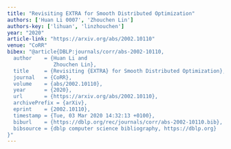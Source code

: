 ```yaml
---
title: "Revisiting EXTRA for Smooth Distributed Optimization"
authors: ['Huan Li 0007', 'Zhouchen Lin']
authors-key: ['lihuan', 'linzhouchen']
year: "2020"
article-link: "https://arxiv.org/abs/2002.10110"
venue: "CoRR"
bibex: "@article{DBLP:journals/corr/abs-2002-10110,
  author    = {Huan Li and
               Zhouchen Lin},
  title     = {Revisiting {EXTRA} for Smooth Distributed Optimization},
  journal   = {CoRR},
  volume    = {abs/2002.10110},
  year      = {2020},
  url       = {https://arxiv.org/abs/2002.10110},
  archivePrefix = {arXiv},
  eprint    = {2002.10110},
  timestamp = {Tue, 03 Mar 2020 14:32:13 +0100},
  biburl    = {https://dblp.org/rec/journals/corr/abs-2002-10110.bib},
  bibsource = {dblp computer science bibliography, https://dblp.org}
}"
---
```

